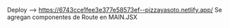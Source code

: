 Deploy --> https://6743cce1fee3e377e58573ef--pizzayasoto.netlify.app/
Se agregan componentes de Route en MAIN.JSX